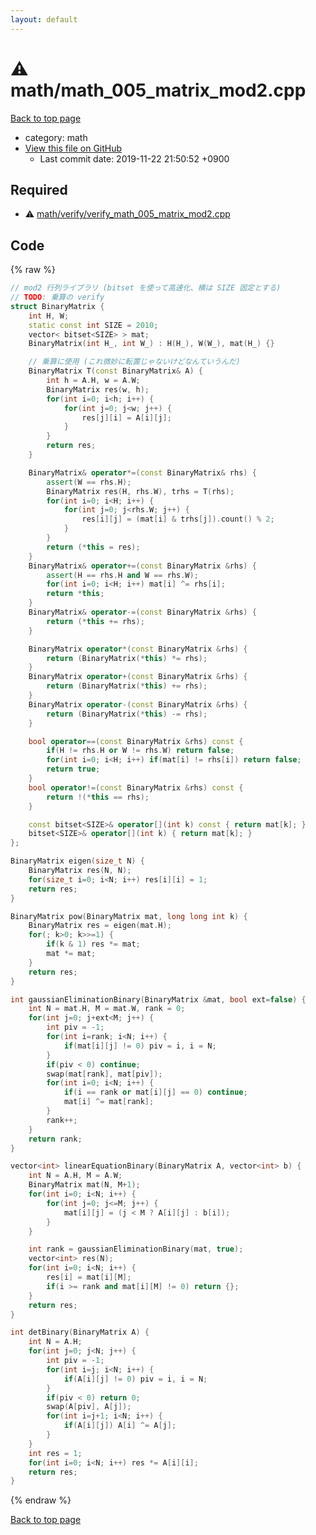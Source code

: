```yaml
---
layout: default
---
```


<!-- mathjax config similar to math.stackexchange -->
<script type="text/javascript" async
  src="https://cdnjs.cloudflare.com/ajax/libs/mathjax/2.7.5/MathJax.js?config=TeX-MML-AM_CHTML">
</script>
<script type="text/x-mathjax-config">
  MathJax.Hub.Config({
    TeX: { equationNumbers: { autoNumber: "AMS" }},
    tex2jax: {
      inlineMath: [ ['$','$'] ],
      processEscapes: true
    },
    "HTML-CSS": { matchFontHeight: false },
    displayAlign: "left",
    displayIndent: "2em"
  });
</script>

<script type="text/javascript" src="https://cdnjs.cloudflare.com/ajax/libs/jquery/3.4.1/jquery.min.js"></script>
<script src="https://cdn.jsdelivr.net/npm/jquery-balloon-js@1.1.2/jquery.balloon.min.js" integrity="sha256-ZEYs9VrgAeNuPvs15E39OsyOJaIkXEEt10fzxJ20+2I=" crossorigin="anonymous"></script>
<script type="text/javascript" src="../../assets/js/copy-button.js"></script>
<link rel="stylesheet" href="../../assets/css/copy-button.css" />


# :warning: math/math_005_matrix_mod2.cpp
<a href="../../index.html">Back to top page</a>

* category: math
* <a href="{{ site.github.repository_url }}/blob/master/math/math_005_matrix_mod2.cpp">View this file on GitHub</a>
    - Last commit date: 2019-11-22 21:50:52 +0900




## Required
* :warning: <a href="verify/verify_math_005_matrix_mod2.cpp.html">math/verify/verify_math_005_matrix_mod2.cpp</a>


## Code
{% raw %}
```cpp
// mod2 行列ライブラリ (bitset を使って高速化、横は SIZE 固定とする)
// TODO: 乗算の verify
struct BinaryMatrix {
    int H, W;
    static const int SIZE = 2010;
    vector< bitset<SIZE> > mat;
    BinaryMatrix(int H_, int W_) : H(H_), W(W_), mat(H_) {}

    // 乗算に使用 (これ微妙に転置じゃないけどなんていうんだ)
    BinaryMatrix T(const BinaryMatrix& A) {
        int h = A.H, w = A.W;
        BinaryMatrix res(w, h);
        for(int i=0; i<h; i++) {
            for(int j=0; j<w; j++) {
                res[j][i] = A[i][j];
            }
        }
        return res;
    }

    BinaryMatrix& operator*=(const BinaryMatrix& rhs) {
        assert(W == rhs.H);
        BinaryMatrix res(H, rhs.W), trhs = T(rhs);
        for(int i=0; i<H; i++) {
            for(int j=0; j<rhs.W; j++) {
                res[i][j] = (mat[i] & trhs[j]).count() % 2;
            }
        }
        return (*this = res);
    }
    BinaryMatrix& operator+=(const BinaryMatrix &rhs) {
        assert(H == rhs.H and W == rhs.W);
        for(int i=0; i<H; i++) mat[i] ^= rhs[i];
        return *this;
    }
    BinaryMatrix& operator-=(const BinaryMatrix &rhs) {
        return (*this += rhs);
    }

    BinaryMatrix operator*(const BinaryMatrix &rhs) {
        return (BinaryMatrix(*this) *= rhs);
    }
    BinaryMatrix operator+(const BinaryMatrix &rhs) {
        return (BinaryMatrix(*this) += rhs);
    }
    BinaryMatrix operator-(const BinaryMatrix &rhs) {
        return (BinaryMatrix(*this) -= rhs);
    }

    bool operator==(const BinaryMatrix &rhs) const {
        if(H != rhs.H or W != rhs.W) return false;
        for(int i=0; i<H; i++) if(mat[i] != rhs[i]) return false;
        return true;
    }
    bool operator!=(const BinaryMatrix &rhs) const {
        return !(*this == rhs);
    }

    const bitset<SIZE>& operator[](int k) const { return mat[k]; }
    bitset<SIZE>& operator[](int k) { return mat[k]; }
};

BinaryMatrix eigen(size_t N) {
    BinaryMatrix res(N, N);
    for(size_t i=0; i<N; i++) res[i][i] = 1;
    return res;
}

BinaryMatrix pow(BinaryMatrix mat, long long int k) {
    BinaryMatrix res = eigen(mat.H);
    for(; k>0; k>>=1) {
        if(k & 1) res *= mat;
        mat *= mat;
    }
    return res;
}

int gaussianEliminationBinary(BinaryMatrix &mat, bool ext=false) {
    int N = mat.H, M = mat.W, rank = 0;
    for(int j=0; j+ext<M; j++) {
        int piv = -1;
        for(int i=rank; i<N; i++) {
            if(mat[i][j] != 0) piv = i, i = N;
        }
        if(piv < 0) continue;
        swap(mat[rank], mat[piv]);
        for(int i=0; i<N; i++) {
            if(i == rank or mat[i][j] == 0) continue;
            mat[i] ^= mat[rank];
        }
        rank++;
    }
    return rank;
}

vector<int> linearEquationBinary(BinaryMatrix A, vector<int> b) {
    int N = A.H, M = A.W;
    BinaryMatrix mat(N, M+1);
    for(int i=0; i<N; i++) {
        for(int j=0; j<=M; j++) {
            mat[i][j] = (j < M ? A[i][j] : b[i]);
        }
    }

    int rank = gaussianEliminationBinary(mat, true);
    vector<int> res(N);
    for(int i=0; i<N; i++) {
        res[i] = mat[i][M];
        if(i >= rank and mat[i][M] != 0) return {};
    }
    return res;
}

int detBinary(BinaryMatrix A) {
    int N = A.H;
    for(int j=0; j<N; j++) {
        int piv = -1;
        for(int i=j; i<N; i++) {
            if(A[i][j] != 0) piv = i, i = N;
        }
        if(piv < 0) return 0;
        swap(A[piv], A[j]);
        for(int i=j+1; i<N; i++) {
            if(A[i][j]) A[i] ^= A[j];
        }
    }
    int res = 1;
    for(int i=0; i<N; i++) res *= A[i][i];
    return res;
}

```
{% endraw %}

<a href="../../index.html">Back to top page</a>

